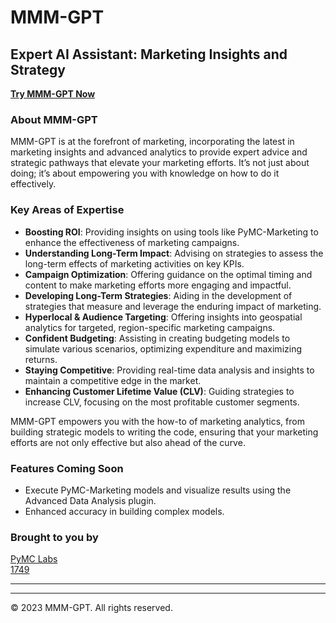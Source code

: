 # MMM-GPT

## Expert AI Assistant: Marketing Insights and Strategy
[**Try MMM-GPT Now**](https://mmm-gpt.com/)

### About MMM-GPT
MMM-GPT is at the forefront of marketing, incorporating the latest in marketing insights and advanced analytics to provide expert advice and strategic pathways that elevate your marketing efforts. It’s not just about doing; it’s about empowering you with knowledge on how to do it effectively.

### Key Areas of Expertise
- **Boosting ROI**: Providing insights on using tools like PyMC-Marketing to enhance the effectiveness of marketing campaigns.
- **Understanding Long-Term Impact**: Advising on strategies to assess the long-term effects of marketing activities on key KPIs.
- **Campaign Optimization**: Offering guidance on the optimal timing and content to make marketing efforts more engaging and impactful.
- **Developing Long-Term Strategies**: Aiding in the development of strategies that measure and leverage the enduring impact of marketing.
- **Hyperlocal & Audience Targeting**: Offering insights into geospatial analytics for targeted, region-specific marketing campaigns.
- **Confident Budgeting**: Assisting in creating budgeting models to simulate various scenarios, optimizing expenditure and maximizing returns.
- **Staying Competitive**: Providing real-time data analysis and insights to maintain a competitive edge in the market.
- **Enhancing Customer Lifetime Value (CLV)**: Guiding strategies to increase CLV, focusing on the most profitable customer segments.

MMM-GPT empowers you with the how-to of marketing analytics, from building strategic models to writing the code, ensuring that your marketing efforts are not only effective but also ahead of the curve.

### Features Coming Soon
- Execute PyMC-Marketing models and visualize results using the Advanced Data Analysis plugin.
- Enhanced accuracy in building complex models.

### Brought to you by
[PyMC Labs](https://www.pymc-labs.com/)  
[1749](https://1749.io/)

---


---

© 2023 MMM-GPT. All rights reserved.
